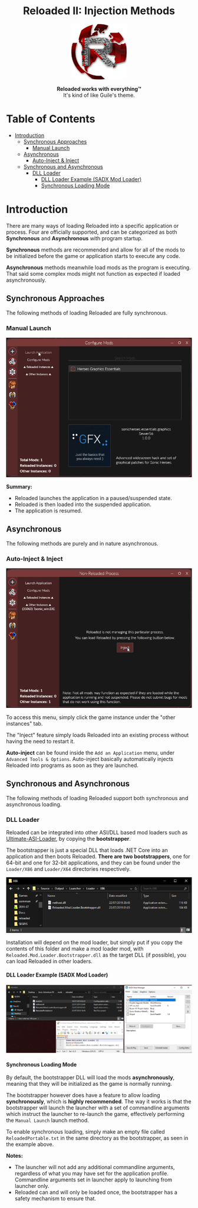 



<div align="center">
	<h1>Reloaded II: Injection Methods</h1>
	<img src="./Images/Reloaded/Reloaded Logo.png" width="150" align="center" />
	<br/> <br/>
	<strong>Reloaded works with everything™</strong>
	<br/>
    It's kind of like Guile's theme.
</div>

# Table of Contents

- [Introduction](#introduction)
  - [Synchronous Approaches](#synchronous-approaches)
    - [Manual Launch](#manual-launch)
  - [Asynchronous](#asynchronous)
    - [Auto-Inject & Inject](#auto-inject-inject)
  - [Synchronous and Asynchronous](#synchronous-and-asynchronous)
    - [DLL Loader](#dll-loader)
      - [DLL Loader Example (SADX Mod Loader)](#dll-loader-example-sadx-mod-loader)
      - [Synchronous Loading Mode](#synchronous-loading-mode)

# Introduction

There are many ways of loading Reloaded into a specific application or process.
Four are officially supported, and can be categorized as both **Synchronous** and **Asynchronous** with program startup.

**Synchronous** methods are recommended and allow for all of the mods to be initialized before the game or application starts to execute any code.

**Asynchronous** methods meanwhile load mods as the program is executing. That said some complex mods might not function as expected if loaded asynchronously.

## Synchronous Approaches
The following methods of loading Reloaded are fully synchronous.

### Manual Launch

![Manual Launch](./Images/ManualLaunch.png)

**Summary:**

- Reloaded launches the application in a paused/suspended state.
- Reloaded is then loaded into the suspended application.
- The application is resumed.

## Asynchronous

The following methods are purely and in nature asynchronous.

### Auto-Inject & Inject
![Inject](./Images/Inject.png)

To access this menu, simply click the game instance under the "other instances" tab.

The "Inject" feature simply loads Reloaded into an existing process without having the need to restart it.

**Auto-inject** can be found inside the `Add an Application` menu, under `Advanced Tools & Options`. Auto-inject basically automatically injects Reloaded into programs as soon as they are launched.


## Synchronous and Asynchronous

The following methods of loading Reloaded support both synchronous and asynchronous loading.

### DLL Loader

Reloaded can be integrated into other ASI/DLL based mod loaders such as [Ultimate-ASI-Loader](https://github.com/ThirteenAG/Ultimate-ASI-Loader), by copying the **bootstrapper**. 

The bootstrapper is just a special DLL that loads .NET Core into an application and then boots Reloaded. **There are two bootstrappers**, one for 64-bit and one for 32-bit applications, and they can be found under the `Loader/X86` and `Loader/X64` directories respectively.

![Bootstrapper](./Images/Bootstrapper.png)

Installation will depend on the mod loader, but simply put if you copy the contents of this folder and make a mod loader mod, with `Reloaded.Mod.Loader.Bootstrapper.dll` as the target DLL (if possible), you can load Reloaded in other loaders.

#### DLL Loader Example (SADX Mod Loader)

![Bootstrapper](./Images/DllLoaderExample.png)

#### Synchronous Loading Mode
By default, the bootstrapper DLL will load the mods **asynchronously**, meaning that they will be initialized as the game is normally running.

The bootstrapper however does have a feature to allow loading **synchronously**, which is **highly recommended**. The way it works is that the bootstrapper will launch the launcher with a set of commandline arguments which instruct the launcher to re-launch the game, effectively performing the `Manual Launch` launch method.

To enable synchronous loading, simply make an empty file called  `ReloadedPortable.txt`  in the same directory as the bootstrapper, as seen in the example above.

**Notes:**

- The launcher will not add any additional commandline arguments, regardless of what you may have set for the application profile. Commandline arguments set in launcher apply to launching from launcher only.
- Reloaded can and will only be loaded once, the bootstrapper has a safety mechanism to ensure that.